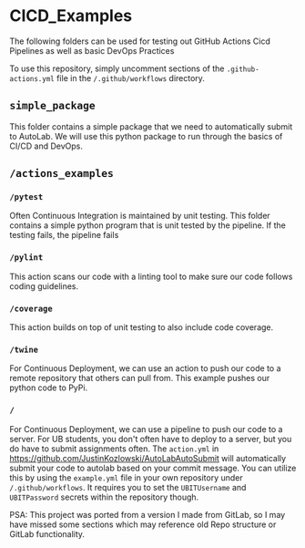 # CICD_Examples

The following folders can be used for 
testing out GitHub Actions Cicd Pipelines as well as basic
DevOps Practices

To use this repository, simply uncomment sections of the
`.github-actions.yml` file in the `/.github/workflows` directory.

## `simple_package`
This folder contains a simple package that we need to automatically
submit to AutoLab. We will use this python package to run through 
the basics of CI/CD and DevOps.

## `/actions_examples`

### `/pytest`
Often Continuous Integration is maintained by unit testing.
This folder contains a simple python program that is
unit tested by the pipeline. If the testing fails, the 
pipeline fails

### `/pylint`
This action scans our code with a linting tool to make sure our code
follows coding guidelines.

### `/coverage`
This action builds on top of unit testing to also include code
coverage.

### `/twine`
For Continuous Deployment, we can use an action to push our
code to a remote repository that others can pull from. This
example pushes our python code to PyPi.

### `/`
For Continuous Deployment, we can use a pipeline to push our code
to a server. For UB students, you don't often have to deploy to a server, 
but you do have to submit assignments often. The `action.yml` in
https://github.com/JustinKozlowski/AutoLabAutoSubmit will 
automatically submit your code to autolab based on your commit message.
You can utilize this by using the `example.yml` file in your own 
repository under `/.github/workflows`. It requires you to set the
`UBITUsername` and `UBITPassword` secrets within the repository though.


PSA: This project was ported from a version I made from GitLab,
so I may have missed some sections which may reference old Repo structure
or GitLab functionality.